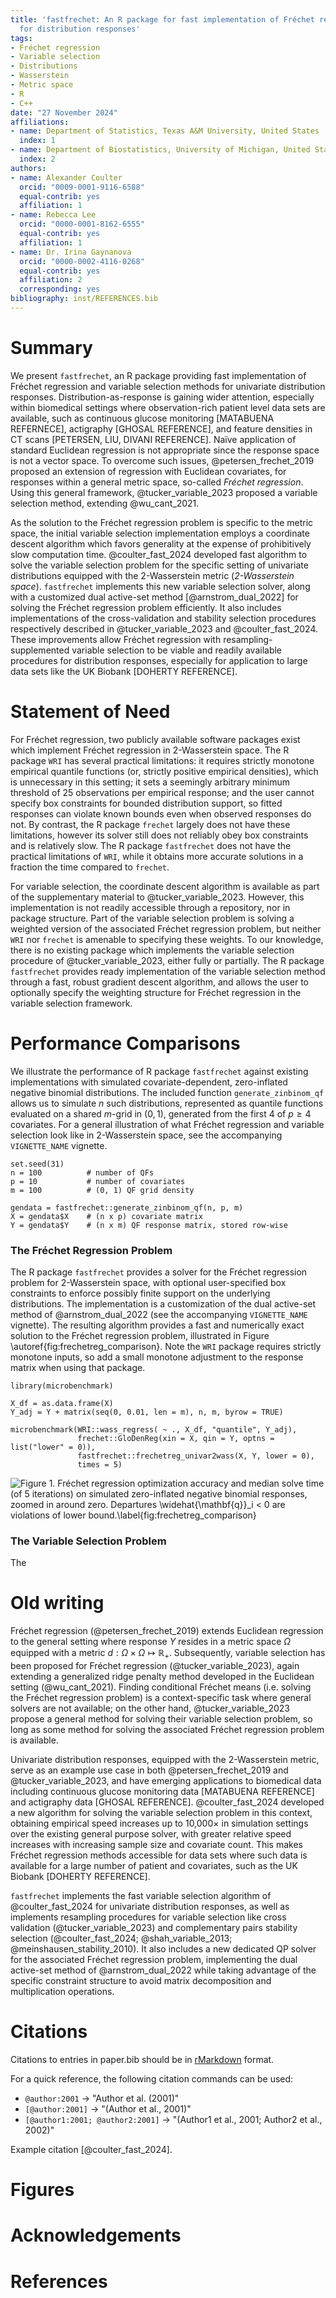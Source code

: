 ```yaml
---
title: 'fastfrechet: An R package for fast implementation of Fréchet regression functions
  for distribution responses'
tags:
- Fréchet regression
- Variable selection
- Distributions
- Wasserstein
- Metric space
- R
- C++
date: "27 November 2024"
affiliations:
- name: Department of Statistics, Texas A&M University, United States
  index: 1
- name: Department of Biostatistics, University of Michigan, United States
  index: 2
authors:
- name: Alexander Coulter
  orcid: "0009-0001-9116-6588"
  equal-contrib: yes
  affiliation: 1
- name: Rebecca Lee
  orcid: "0000-0001-8162-6555"
  equal-contrib: yes
  affiliation: 1
- name: Dr. Irina Gaynanova
  orcid: "0000-0002-4116-0268"
  equal-contrib: yes
  affiliation: 2
  corresponding: yes
bibliography: inst/REFERENCES.bib
---
```


# Summary

We present `fastfrechet`, an R package providing fast implementation of Fréchet
regression and variable selection methods for univariate distribution responses. 
Distribution-as-response is gaining wider attention, especially within
biomedical settings where observation-rich patient level data sets are
available, such as continuous glucose monitoring [MATABUENA REFERNECE],
actigraphy [GHOSAL REFERENCE], and feature densities in CT scans [PETERSEN, LIU,
DIVANI REFERENCE]. Naïve application of standard Euclidean regression is not
appropriate since the response space is not a vector space. To overcome such
issues, @petersen_frechet_2019 proposed an extension of regression with
Euclidean covariates, for responses within a general metric space, so-called
*Fréchet regression*. Using this general framework, @tucker_variable_2023
proposed a variable selection method, extending @wu_cant_2021.

As the solution to the Fréchet regression problem is specific to the metric
space, the initial variable selection implementation employs a coordinate
descent algorithm which favors generality at the expense of prohibitively slow
computation time. @coulter_fast_2024 developed fast algorithm to solve the
variable selection problem for the specific setting of univariate distributions
equipped with the 2-Wasserstein metric (*2-Wasserstein space*). `fastfrechet`
implements this new variable selection solver, along with a customized dual
active-set method [@arnstrom_dual_2022] for solving the Fréchet regression
problem efficiently. It also includes implementations of the cross-validation
and stability selection procedures respectively described in
@tucker_variable_2023 and @coulter_fast_2024. These improvements allow Fréchet
regression with resampling-supplemented variable selection to be viable and
readily available procedures for distribution responses, especially for
application to large data sets like the UK Biobank [DOHERTY REFERENCE].

# Statement of Need

For Fréchet regression, two publicly available software packages exist which
implement Fréchet regression in 2-Wasserstein space. The R package `WRI` has
several practical limitations: it requires strictly monotone empirical quantile
functions (or, strictly positive empirical densities), which is unnecessary in
this setting; it sets a seemingly arbitrary minimum threshold of 25 observations
per empirical response; and the user cannot specify box constraints for bounded
distribution support, so fitted responses can violate known bounds even when
observed responses do not. By contrast, the R package `frechet` largely does not
have these limitations, however its solver still does not reliably obey box
constraints and is relatively slow. The R package `fastfrechet` does not have
the practical limitations of `WRI`, while it obtains more accurate solutions in
a fraction the time compared to `frechet`.

For variable selection, the coordinate descent algorithm is available as
part of the supplementary material to @tucker_variable_2023. However, this
implementation is not readily accessible through a repository, nor in package
structure. Part of the variable selection problem is solving a weighted version
of the associated Fréchet regression problem, but neither `WRI` nor `frechet` is
amenable to specifying these weights. To our knowledge, there is no existing
package which implements the variable selection procedure of
@tucker_variable_2023, either fully or partially. The R package `fastfrechet`
provides ready implementation of the variable selection method through a fast,
robust gradient descent algorithm, and allows the user to optionally specify the
weighting structure for Fréchet regression in the variable selection framework.

# Performance Comparisons

We illustrate the performance of R package `fastfrechet` against existing
implementations with simulated covariate-dependent, zero-inflated negative
binomial distributions. The included function `generate_zinbinom_qf` allows us
to simulate $n$ such distributions, represented as quantile functions evaluated
on a shared $m$-grid in $(0, 1)$, generated from the first 4 of $p \geq 4$
covariates. For a general illustration of what Fréchet regression and variable
selection look like in 2-Wasserstein space, see the accompanying `VIGNETTE_NAME`
vignette.
```
set.seed(31)
n = 100          # number of QFs
p = 10           # number of covariates
m = 100          # (0, 1) QF grid density 

gendata = fastfrechet::generate_zinbinom_qf(n, p, m)
X = gendata$X    # (n x p) covariate matrix
Y = gendata$Y    # (n x m) QF response matrix, stored row-wise
```

### The Fréchet Regression Problem

The R package `fastfrechet` provides a solver for the Fréchet regression problem
for 2-Wasserstein space, with optional user-specified box constraints to enforce
possibly finite support on the underlying distributions. The implementation is
a customization of the dual active-set method of @arnstrom_dual_2022 (see the
accompanying `VIGNETTE_NAME` vignette). The resulting algorithm provides a fast
and numerically exact solution to the Fréchet regression problem, illustrated in
Figure \autoref{fig:frechetreg_comparison}. Note the `WRI` package requires
strictly monotone inputs, so add a small monotone adjustment to the response
matrix when using that package.
```
library(microbenchmark)

X_df = as.data.frame(X)
Y_adj = Y + matrix(seq(0, 0.01, len = m), n, m, byrow = TRUE)

microbenchmark(WRI::wass_regress( ~ ., X_df, "quantile", Y_adj),
               frechet::GloDenReg(xin = X, qin = Y, optns = list("lower" = 0)),
               fastfrechet::frechetreg_univar2wass(X, Y, lower = 0),
               times = 5)
```
![**Figure 1**. Fréchet regression optimization accuracy and median solve time
(of 5 iterations) on simulated zero-inflated negative binomial responses, zoomed
in around zero. Departures $\widehat{\mathbf{q}}_i < 0$ are violations of lower
bound.\label{fig:frechetreg_comparison}](figures/frechetreg_comparison.png)

### The Variable Selection Problem

The 

# Old writing

Fréchet regression (@petersen_frechet_2019) extends Euclidean regression to the
general setting where response $Y$ resides in a metric space $\Omega$ equipped
with a metric $d : \Omega \times \Omega \mapsto \mathbb{R}_+$. Subsequently, variable
selection has been proposed for Fréchet regression (@tucker_variable_2023),
again extending a generalized ridge penalty method developed in the Euclidean
setting (@wu_cant_2021). Finding conditional Fréchet means (i.e. solving the
Fréchet regression problem) is a context-specific task where general solvers are
not available; on the other hand, @tucker_variable_2023 propose a general method
for solving their variable selection problem, so long as some method for solving
the associated Fréchet regression problem is available.

Univariate distribution responses, equipped with the 2-Wasserstein metric, serve
as an example use case in both @petersen_frechet_2019 and @tucker_variable_2023,
and have emerging applications to biomedical data including continuous glucose
monitoring data [MATABUENA REFERENCE] and actigraphy data [GHOSAL REFERENCE].
@coulter_fast_2024 developed a new algorithm for solving the variable selection
problem in this context, obtaining empirical speed increases up to
10,000$\times$ in simulation settings over the existing general purpose solver,
with greater relative speed increases with increasing sample size and covariate
count. This makes Fréchet regression methods accessible for data sets where such
data is available for a large number of patient and covariates, such as the UK
Biobank [DOHERTY REFERENCE].

`fastfrechet` implements the fast variable selection algorithm of
@coulter_fast_2024 for univariate distribution responses, as well as implements
resampling procedures for variable selection like cross validation
(@tucker_variable_2023) and complementary pairs stability selection
(@coulter_fast_2024; @shah_variable_2013; @meinshausen_stability_2010). It also
includes a new dedicated QP solver for the associated Fréchet regression
problem, implementing the dual active-set method of @arnstrom_dual_2022 while
taking advantage of the specific constraint structure to avoid matrix
decomposition and multiplication operations.

# Citations

Citations to entries in paper.bib should be in
[rMarkdown](http://rmarkdown.rstudio.com/authoring_bibliographies_and_citations.html)
format.

For a quick reference, the following citation commands can be used:
- `@author:2001`  ->  "Author et al. (2001)"
- `[@author:2001]` -> "(Author et al., 2001)"
- `[@author1:2001; @author2:2001]` -> "(Author1 et al., 2001; Author2 et al., 2002)"

Example citation [@coulter_fast_2024].

# Figures

# Acknowledgements

# References